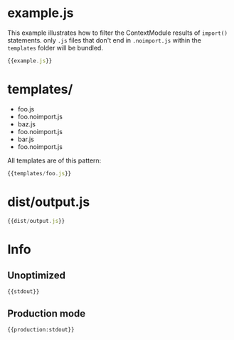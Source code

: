 # example.js

This example illustrates how to filter the ContextModule results of `import()` statements. only `.js` files that don't 
end in `.noimport.js` within the `templates` folder will be bundled.

``` javascript
{{example.js}}
```

# templates/

* foo.js
* foo.noimport.js
* baz.js
* foo.noimport.js
* bar.js
* foo.noimport.js

All templates are of this pattern:

``` javascript
{{templates/foo.js}}
```

# dist/output.js

``` javascript
{{dist/output.js}}
```

# Info

## Unoptimized

```
{{stdout}}
```

## Production mode

```
{{production:stdout}}
```
